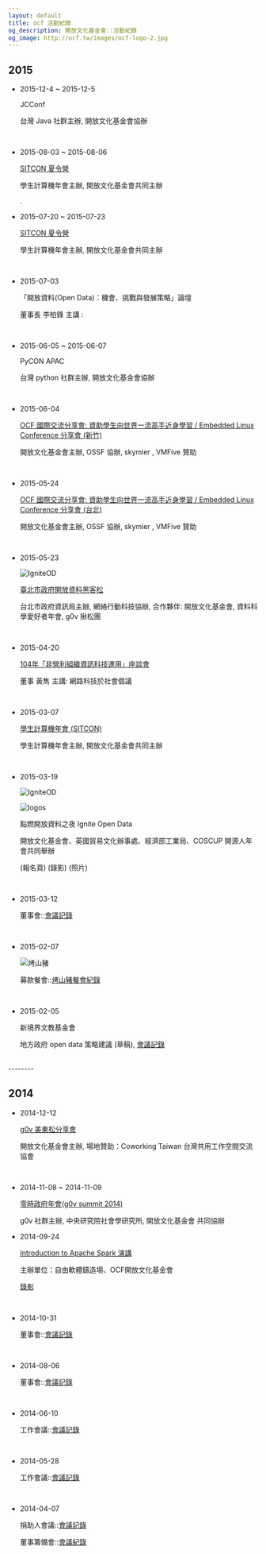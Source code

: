 ```yaml
---
layout: default
title: ocf 活動紀錄 
og_description: 開放文化基金會::活動紀錄 
og_image: http://ocf.tw/images/ocf-logo-2.jpg
---
```

## 2015

* 2015-12-4 ~ 2015-12-5 
    
    JCConf 
    
    台灣 Java 社群主辦, 開放文化基金會協辦

    <br>
    
* 2015-08-03 ~ 2015-08-06
    
    [SITCON 夏令營](http://sitcon.camp/2015/)
    
    學生計算機年會主辦, 開放文化基金會共同主辦

    .
    
* 2015-07-20 ~ 2015-07-23
    
    [SITCON 夏令營](http://sitcon.camp/2015/) 
    
    學生計算機年會主辦, 開放文化基金會共同主辦
    
    <br>

* 2015-07-03
    
    「開放資料(Open Data)：機會、挑戰與發展策略」論壇
    
    董事長 李柏鋒 主講 : <TBD>

    <br>
    
* 2015-06-05 ~ 2015-06-07
   
    PyCON APAC 
    
    台灣 python 社群主辦, 開放文化基金會協辦

    <br>
    
* 2015-06-04 
    
    [OCF 國際交流分享會: 資助學生向世界一流高手近身學習 / Embedded Linux Conference 分享會 (新竹)](http://ocf.tw/events/elc2015/)
    
    開放文化基金會主辦, OSSF 協辦, skymier , VMFive 贊助

    <br>
    
* 2015-05-24 
    
    [OCF 國際交流分享會: 資助學生向世界一流高手近身學習 / Embedded Linux Conference 分享會 (台北)](http://ocf.tw/events/elc2015/)

    開放文化基金會主辦, OSSF 協辦, skymier , VMFive 贊助
    
    <br>
    
* 2015-05-23 
        
    ![IgniteOD](https://ocf.neticrm.tw/sites/ocf.neticrm.tw/files/u8/0505-hei_ke_song_huo_dong_-banner.jpg)
    
    [臺北市政府開放資料黑客松](http://hackathon.data.taipei/)
        
    台北市政府資訊局主辦, 網絡行動科技協辦, 合作夥伴: 開放文化基金會, 資料科學愛好者年會, g0v 揪松團
    
    <br>

* 2015-04-20 
        
    [104年「非營利組織資訊科技運用」座談會](http://apply.frontier.org.tw/2015/introduce.htm)
    
    董事 黃雋 主講: 網路科技於社會倡議

    <br>

* 2015-03-07 
        
    [學生計算機年會 (SITCON)](http://sitcon.org/2015/#/)
    
    學生計算機年會主辦, 開放文化基金會共同主辦

    <br>

* 2015-03-19 

    ![IgniteOD](https://lh3.googleusercontent.com/-zKkxBNsehQU/VRgnqAbTvXI/AAAAAAAAANI/toincSgLOi4/w816-h545-no/DSC_1841.JPG)
    
    ![logos](https://fbcdn-sphotos-b-a.akamaihd.net/hphotos-ak-xfp1/v/t1.0-9/11008067_1548953028713961_4503813259168192084_n.jpg?oh=a4b07d126f0a7943dbff341b7f589dc4&oe=55C09172&__gda__=1443249186_104899d8579fba4ebb2da10453a75d36)
    
    點燃開放資料之夜 Ignite Open Data
    
    開放文化基金會、英國貿易文化辦事處、經濟部工業局、COSCUP 開源人年會共同舉辦 
    
    (報名頁) (錄影) (照片)

    <br>

* 2015-03-12
    
    董事會::[會議記錄](https://drive.google.com/file/d/0B3LuzeRY0rWtM3ZsRGVCbTRKTVE/view?usp=sharing)
    
    <br>    

* 2015-02-07 
        
    ![烤山豬](https://fbcdn-sphotos-c-a.akamaihd.net/hphotos-ak-xpf1/v/t1.0-9/p720x720/10959591_10202326260596791_1631272429997435210_n.jpg?oh=7992318623be9937059606e4ff338742&oe=55C7477A&__gda__=1440098668_e8c4912d69bb45886df37ddb9b4d53b7)

    募款餐會::[烤山豬餐會紀錄](https://ocf-tw.hackpad.com/2015-02-07-Party--REAMH2Ulrbx)
    
    <br>
    
* 2015-02-05 
    
    新境界文教基金會
    
    地方政府 open data 策略建議 (草稿), [會議記錄](https://smartcity.hackpad.com/A.-Hackathon--VEDXba5WDu4) 

<br>
--------
<br>

## 2014
* 2014-12-12 
        
    [g0v 美東松分享會](http://ocftw.kktix.cc/events/1212ocf)
    
    開放文化基金會主辦, 場地贊助：Coworking Taiwan 台灣共用工作空間交流協會
    
    <br>

* 2014-11-08 ~ 2014-11-09
    
    [零時政府年會(g0v summit 2014)](http://summit.g0v.tw/zh-TW/)

    g0v 社群主辦, 中央研究院社會學研究所, 開放文化基金會 共同協辦
    


* 2014-09-24 
        
    [Introduction to Apache Spark 演講](http://ocftw.kktix.cc/events/0924spark)

    主辦單位：自由軟體鑄造場、OCF開放文化基金會
    
    [錄影](https://www.youtube.com/watch?v=HV5UecjI4hI&feature=youtu.be&list=PLuW7NCGvKlyVGjKlW9w8oxDiQFMaJ0JZN)
    
    <br>

* 2014-10-31
    
    董事會::[會議記錄](https://docs.google.com/document/d/1HekMPpwwlDK0VKqd_Rj8QfOyMVJ84h5scfj8U-4tkvY/edit?usp=sharing)
    
    <br>


* 2014-08-06 
        
    董事會::[會議記錄](https://docs.google.com/document/d/1T0lR9Lcthqw1d2UOXBBEyOgDAA6b5JyGX-3p8aLcK8U/edit?usp=sharing)
    
    <br>


* 2014-06-10
    
    工作會議::[會議記錄](https://ocf-tw.hackpad.com/610-OCF--px6TtlvptWv)
    
    <br>

* 2014-05-28
    
    工作會議::[會議記錄](https://ocf-tw.hackpad.com/528-OCF--GXbbUNYBtuS)
    
    <br>

* 2014-04-07
    
    捐助人會議::[會議記錄](https://ocf-tw.hackpad.com/MYzSdIkHe0X)
    
    董事籌備會::[會議紀錄](https://ocf-tw.hackpad.com/hX7x0JLv1sb)
    
    <br>
<br>
<br>


